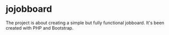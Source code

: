 # jojobboard
The project is about creating a simple but fully functional jobboard. It's been created with PHP and Bootstrap.
